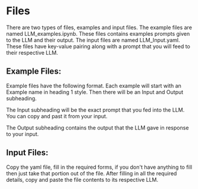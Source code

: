 # Files

There are two types of files, examples and input files. The example files are named LLM_examples.ipynb. These files contains
examples prompts given to the LLM and their output. The input files are named LLM_Input.yaml. These files have key-value pairing along with a prompt
that you will feed to their respective LLM.

## Example Files:

Example files have the following format. Each example will start with an Example name in heading 1 style. Then there will be an Input and Output subheading. 

The Input subheading will be the exact prompt that you fed into the LLM. You can copy and past it from your input.

The Output subheading contains the output that the LLM gave in response to your input.

## Input Files:

Copy the yaml file, fill in the required forms, if you don't have anything to fill then just take that portion out of the file. After filling in all the
required details, copy and paste the file contents to its respective LLM.